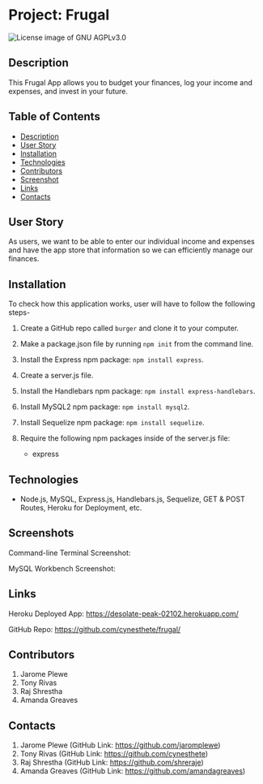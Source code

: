 # Project: Frugal

<img src="https://img.shields.io/badge/License-GNU AGPLv3.0-blue.svg" alt="License image of GNU AGPLv3.0" />
  
## Description
This Frugal App allows you to budget your finances, log your income and expenses, and invest in your future.

## Table of Contents
* [Description](#description)
* [User Story](#userstory)
* [Installation](#installation)
* [Technologies](#technologies)
* [Contributors](#contributors)
* [Screenshot](#screenshot)
* [Links](#links)
* [Contacts](#contacts)

## User Story
As users, we want to be able to enter our individual income and expenses and have the app store that information so we can efficiently manage our finances.


## Installation
To check how this application works, user will have to follow the following steps-

1. Create a GitHub repo called `burger` and clone it to your computer.

2. Make a package.json file by running `npm init` from the command line.

3. Install the Express npm package: `npm install express`.

4. Create a server.js file.

5. Install the Handlebars npm package: `npm install express-handlebars`.

6. Install MySQL2 npm package: `npm install mysql2`.

7. Install Sequelize npm package: `npm install sequelize`.

8. Require the following npm packages inside of the server.js file:
   * express

## Technologies
- Node.js, MySQL, Express.js, Handlebars.js, Sequelize, GET & POST Routes, Heroku for Deployment, etc.

## Screenshots
Command-line Terminal Screenshot: 

MySQL Workbench Screenshot: 


## Links
Heroku Deployed App: https://desolate-peak-02102.herokuapp.com/


GitHub Repo: https://github.com/cynesthete/frugal/

## Contributors
1. Jarome Plewe
2. Tony Rivas
3. Raj Shrestha
4. Amanda Greaves

## Contacts
1. Jarome Plewe (GitHub Link: https://github.com/jaromplewe)
2. Tony Rivas (GitHub Link: https://github.com/cynesthete)
3. Raj Shrestha (GitHub Link: https://github.com/shreraje)
4. Amanda Greaves (GitHub Link: https://github.com/amandagreaves)
